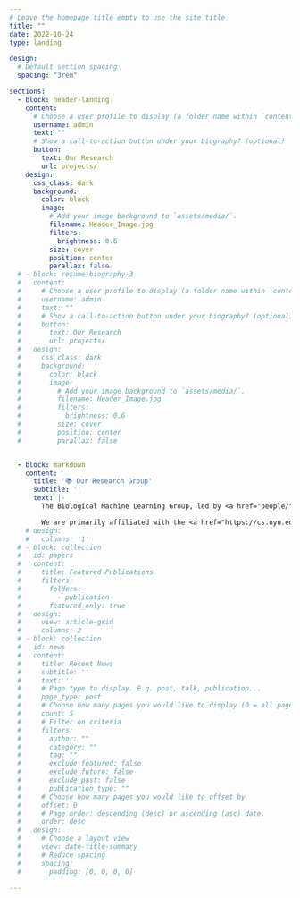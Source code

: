 ```yaml
---
# Leave the homepage title empty to use the site title
title: ""
date: 2022-10-24
type: landing

design:
  # Default section spacing
  spacing: "3rem"

sections:
  - block: header-landing
    content:
      # Choose a user profile to display (a folder name within `content/authors/`)
      username: admin
      text: ""
      # Show a call-to-action button under your biography? (optional)
      button:
        text: Our Research
        url: projects/
    design:
      css_class: dark
      background:
        color: black
        image:
          # Add your image background to `assets/media/`.
          filename: Header_Image.jpg
          filters:
            brightness: 0.6
          size: cover
          position: center
          parallax: false
  # - block: resume-biography-3
  #   content:
  #     # Choose a user profile to display (a folder name within `content/authors/`)
  #     username: admin
  #     text: ""
  #     # Show a call-to-action button under your biography? (optional)
  #     button:
  #       text: Our Research
  #       url: projects/
  #   design:
  #     css_class: dark
  #     background:
  #       color: black
  #       image:
  #         # Add your image background to `assets/media/`.
  #         filename: Header_Image.jpg
  #         filters:
  #           brightness: 0.6
  #         size: cover
  #         position: center
  #         parallax: false


  - block: markdown
    content:
      title: '📚 Our Research Group'
      subtitle: ''
      text: |-
        The Biological Machine Learning Group, led by <a href="people/" target="_blank">Romain Lopez</a>, aims to advance the field of machine learning, and apply those techniques to enhance our understanding of biological systems. Our interdisciplinary research focuses on understanding the complex interactions and dynamics of cellular populations, particularly in the immune system, to drive discoveries in biology and medicine.

        We are primarily affiliated with the <a href="https://cs.nyu.edu/" target="_blank">Computer Science Department</a> of the <a href="https://cims.nyu.edu/" target="_blank">Courant Institute for Mathematical Sciences</a> and the <a href="https://as.nyu.edu/departments/biology.html" target="_blank">Biology Department</a> of <a href="https://as.nyu.edu/" target="_blank">New York University</a>. We are also affiliated with the <a href="https://cds.nyu.edu/" target="_blank">Center for Data Science</a>.
    # design:
    #   columns: '1'
  # - block: collection
  #   id: papers
  #   content:
  #     title: Featured Publications
  #     filters:
  #       folders:
  #         - publication
  #       featured_only: true
  #   design:
  #     view: article-grid
  #     columns: 2
  # - block: collection
  #   id: news
  #   content:
  #     title: Recent News
  #     subtitle: ''
  #     text: ''
  #     # Page type to display. E.g. post, talk, publication...
  #     page_type: post
  #     # Choose how many pages you would like to display (0 = all pages)
  #     count: 5
  #     # Filter on criteria
  #     filters:
  #       author: ""
  #       category: ""
  #       tag: ""
  #       exclude_featured: false
  #       exclude_future: false
  #       exclude_past: false
  #       publication_type: ""
  #     # Choose how many pages you would like to offset by
  #     offset: 0
  #     # Page order: descending (desc) or ascending (asc) date.
  #     order: desc
  #   design:
  #     # Choose a layout view
  #     view: date-title-summary
  #     # Reduce spacing
  #     spacing:
  #       padding: [0, 0, 0, 0]

---
```

